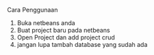 Cara Penggunaan
1. Buka netbeans anda
2. Buat project baru pada netbeans 
3. Open Project dan add project crud
4. jangan lupa tambah database yang sudah ada